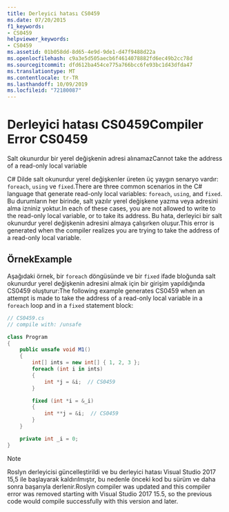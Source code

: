 ```yaml
---
title: Derleyici hatası CS0459
ms.date: 07/20/2015
f1_keywords:
- CS0459
helpviewer_keywords:
- CS0459
ms.assetid: 01b058dd-8d65-4e9d-9de1-d47f9488d22a
ms.openlocfilehash: c9a3e5d505aecb6f4614078882fd6ec49b2cc78d
ms.sourcegitcommit: dfd612ba454ce775a766bcc6fe93bc1d43dfda47
ms.translationtype: MT
ms.contentlocale: tr-TR
ms.lasthandoff: 10/09/2019
ms.locfileid: "72180087"
---
```

# <a name="compiler-error-cs0459"></a><span data-ttu-id="f2719-102">Derleyici hatası CS0459</span><span class="sxs-lookup"><span data-stu-id="f2719-102">Compiler Error CS0459</span></span>

<span data-ttu-id="f2719-103">Salt okunurdur bir yerel değişkenin adresi alınamaz</span><span class="sxs-lookup"><span data-stu-id="f2719-103">Cannot take the address of a read-only local variable</span></span>

 <span data-ttu-id="f2719-104">C# Dilde salt okunurdur yerel değişkenler üreten üç yaygın senaryo vardır: `foreach`, `using` ve `fixed`.</span><span class="sxs-lookup"><span data-stu-id="f2719-104">There are three common scenarios in the C# language that generate read-only local variables: `foreach`, `using`, and `fixed`.</span></span> <span data-ttu-id="f2719-105">Bu durumların her birinde, salt yazılır yerel değişkene yazma veya adresini alma izniniz yoktur.</span><span class="sxs-lookup"><span data-stu-id="f2719-105">In each of these cases, you are not allowed to write to the read-only local variable, or to take its address.</span></span> <span data-ttu-id="f2719-106">Bu hata, derleyici bir salt okunurdur yerel değişkenin adresini almaya çalışırken oluşur.</span><span class="sxs-lookup"><span data-stu-id="f2719-106">This error is generated when the compiler realizes you are trying to take the address of a read-only local variable.</span></span>

## <a name="example"></a><span data-ttu-id="f2719-107">Örnek</span><span class="sxs-lookup"><span data-stu-id="f2719-107">Example</span></span>

 <span data-ttu-id="f2719-108">Aşağıdaki örnek, bir `foreach` döngüsünde ve bir `fixed` ifade bloğunda salt okunurdur yerel değişkenin adresini almak için bir girişim yapıldığında CS0459 oluşturur:</span><span class="sxs-lookup"><span data-stu-id="f2719-108">The following example generates CS0459 when an attempt is made to take the address of a read-only local variable in a `foreach` loop and in a `fixed` statement block:</span></span>

```csharp
// CS0459.cs
// compile with: /unsafe

class Program
{
    public unsafe void M1()
    {
        int[] ints = new int[] { 1, 2, 3 };
        foreach (int i in ints)
        {
            int *j = &i;  // CS0459
        }

        fixed (int *i = &_i)
        {
            int **j = &i;  // CS0459
        }
    }

    private int _i = 0;
}
```

> [!NOTE]
> <span data-ttu-id="f2719-109">Roslyn derleyicisi güncelleştirildi ve bu derleyici hatası Visual Studio 2017 15,5 ile başlayarak kaldırılmıştır, bu nedenle önceki kod bu sürüm ve daha sonra başarıyla derlenir.</span><span class="sxs-lookup"><span data-stu-id="f2719-109">Roslyn compiler was updated and this compiler error was removed starting with Visual Studio 2017 15.5, so the previous code would compile successfully with this version and later.</span></span>
